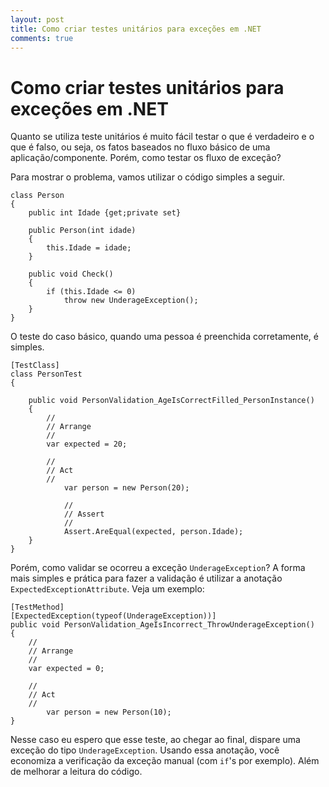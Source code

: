 ```yaml
---
layout: post
title: Como criar testes unitários para exceções em .NET
comments: true
---
```


# Como criar testes unitários para exceções em .NET

Quanto se utiliza teste unitários é muito fácil testar o que é verdadeiro e o que é falso, ou seja, os fatos baseados no fluxo básico de uma aplicação/componente. Porém, como testar os fluxo de exceção?

Para mostrar o problema, vamos utilizar o código simples a seguir.

	class Person 
	{
		public int Idade {get;private set}
		
		public Person(int idade)
		{
			this.Idade = idade;
		}
		
		public void Check()
		{
			if (this.Idade <= 0)
				throw new UnderageException();
		}
	}
	
O teste do caso básico, quando uma pessoa é preenchida corretamente, é simples.
	
	[TestClass]
	class PersonTest
	{
		
		public void PersonValidation_AgeIsCorrectFilled_PersonInstance()
		{
			//
			// Arrange
			//
			var expected = 20;

			//
			// Act
			//
		    	var person = new Person(20);
		    	
		    	//
		    	// Assert
		    	//
		    	Assert.AreEqual(expected, person.Idade);
		}
	}
	
Porém, como validar se ocorreu a exceção `UnderageException`? A forma mais simples e prática para fazer a validação é utilizar a anotação `ExpectedExceptionAttribute`. Veja um exemplo:


	[TestMethod]
	[ExpectedException(typeof(UnderageException))]
	public void PersonValidation_AgeIsIncorrect_ThrowUnderageException()
	{
		//
		// Arrange
		//
		var expected = 0;

		//
		// Act
		//
	    	var person = new Person(10);
	}


Nesse caso eu espero que esse teste, ao chegar ao final, dispare uma exceção do tipo `UnderageException`. Usando essa anotação, você economiza a verificação da exceção manual (com `if`'s por exemplo). Além de melhorar a leitura do código.
